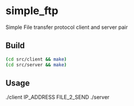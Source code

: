 # simple_ftp
Simple File transfer protocol client and server pair

## Build 
```sh
(cd src/client && make)
(cd src/server && make)
```

## Usage
./client IP_ADDRESS FILE_2_SEND 
./server
